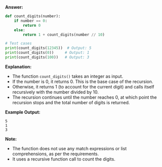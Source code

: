 **Answer:**

```python
def count_digits(number):
    if number == 0:
        return 0
    else:
        return 1 + count_digits(number // 10)

# Test cases
print(count_digits(12345))  # Output: 5
print(count_digits(0))     # Output: 1
print(count_digits(100))   # Output: 3
```

**Explanation:**

* The function `count_digits()` takes an integer as input.
* If the number is 0, it returns 0. This is the base case of the recursion.
* Otherwise, it returns 1 (to account for the current digit) and calls itself recursively with the number divided by 10.
* The recursion continues until the number reaches 0, at which point the recursion stops and the total number of digits is returned.

**Example Output:**

```
5
1
3
```

**Note:**

* The function does not use any match expressions or list comprehensions, as per the requirements.
* It uses a recursive function call to count the digits.